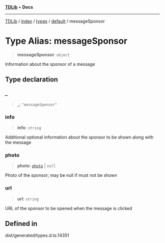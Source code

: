 [**TDLib**](../../../../../../README.md) • **Docs**

***

[TDLib](../../../../../../modules.md) / [index](../../../../../README.md) / [types](../../../README.md) / [default](../README.md) / messageSponsor

# Type Alias: messageSponsor

> **messageSponsor**: `object`

Information about the sponsor of a message

## Type declaration

### \_

> **\_**: `"messageSponsor"`

### info

> **info**: `string`

Additional optional information about the sponsor to be shown along with the message

### photo

> **photo**: [`photo`](photo-1.md) \| `null`

Photo of the sponsor; may be null if must not be shown

### url

> **url**: `string`

URL of the sponsor to be opened when the message is clicked

## Defined in

dist/generated/types.d.ts:14351

